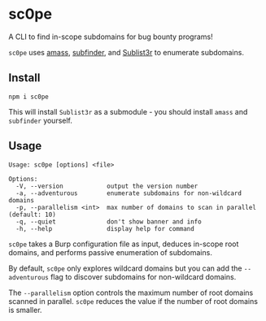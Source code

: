 # sc0pe

A CLI to find in-scope subdomains for bug bounty programs!

`sc0pe` uses [amass](https://github.com/OWASP/Amass), [subfinder](https://github.com/projectdiscovery/subfinder), and [Sublist3r](https://github.com/aboul3la/Sublist3r) to enumerate subdomains.

## Install

`npm i sc0pe`

This will install `Sublist3r` as a submodule - you should install `amass` and `subfinder` yourself.

## Usage

```
Usage: sc0pe [options] <file>

Options:
  -V, --version            output the version number
  -a, --adventurous        enumerate subdomains for non-wildcard domains
  -p, --parallelism <int>  max number of domains to scan in parallel (default: 10)
  -q, --quiet              don't show banner and info
  -h, --help               display help for command
```

`sc0pe` takes a Burp configuration file as input, deduces in-scope root domains, and performs passive enumeration of subdomains.

By default, `sc0pe` only explores wildcard domains but you can add the `--adventurous` flag to discover subdomains for non-wildcard domains.

The `--parallelism` option controls the maximum number of root domains scanned in parallel. `sc0pe` reduces the value if the number of root domains is smaller.
